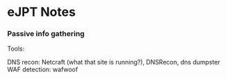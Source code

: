 # eJPT Notes

### Passive info gathering

Tools: 

DNS recon: Netcraft (what that site is running?), DNSRecon, dns dumpster
WAF detection: wafwoof
